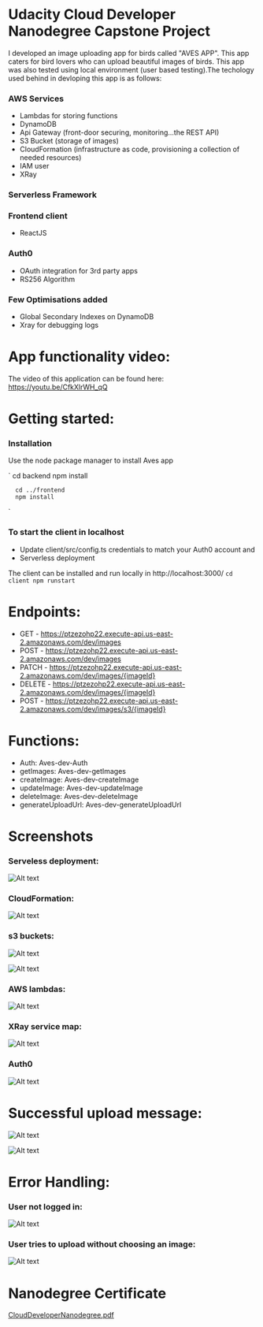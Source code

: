 # Udacity Cloud Developer Nanodegree Capstone Project

I developed an image uploading app for birds called "AVES APP". This app caters for bird lovers who can upload beautiful images of birds. This app was also tested using local environment (user based testing).The techology used behind in devloping this app is as follows:

### AWS Services 
   
   - Lambdas for storing functions
   - DynamoDB
   - Api Gateway (front-door securing, monitoring...the REST API)
   - S3 Bucket (storage of images)
   - CloudFormation (infrastructure as code, provisioning a collection of needed resources)
   - IAM user
   - XRay 
   
### Serverless Framework 

### Frontend client
   - ReactJS
   
### Auth0
   - OAuth integration for 3rd party apps
   - RS256 Algorithm

### Few Optimisations added
   - Global Secondary Indexes on DynamoDB
   - Xray for debugging logs 
   
# App functionality video:

The video of this application can be found here: https://youtu.be/CfkXlrWH_qQ

# Getting started:

### Installation
   Use the node package manager to install Aves app

`
      cd backend
      npm install

      cd ../frontend
      npm install
`
### To start the client in localhost

- Update client/src/config.ts credentials to match your Auth0 account and 
- Serverless deployment 

The client can be installed and run locally in http://localhost:3000/
`
      cd client
      npm runstart
`

# Endpoints:
  - GET - https://ptzezohp22.execute-api.us-east-2.amazonaws.com/dev/images
  - POST - https://ptzezohp22.execute-api.us-east-2.amazonaws.com/dev/images
  - PATCH - https://ptzezohp22.execute-api.us-east-2.amazonaws.com/dev/images/{imageId}
  - DELETE - https://ptzezohp22.execute-api.us-east-2.amazonaws.com/dev/images/{imageId}
  - POST - https://ptzezohp22.execute-api.us-east-2.amazonaws.com/dev/images/s3/{imageId}
  
# Functions:
  - Auth: Aves-dev-Auth
  - getImages: Aves-dev-getImages
  - createImage: Aves-dev-createImage
  - updateImage: Aves-dev-updateImage
  - deleteImage: Aves-dev-deleteImage
  - generateUploadUrl: Aves-dev-generateUploadUrl

# Screenshots

### Serveless deployment:

![Alt text](screenshots/sls%20deployed.png?raw=true "sls deployed")

### CloudFormation:

![Alt text](screenshots/CloudFormation.png?raw=true "CloudFormation")

### s3 buckets:

![Alt text](screenshots/s3buckets.png?raw=true "s3buckets")


![Alt text](screenshots/s3Images.png?raw=true "s3Images")

### AWS lambdas:

![Alt text](screenshots/aws-lamdas.png?raw=true "aws-lamdas")


### XRay service map:

![Alt text](screenshots/XRay.png?raw=true "XRay")


### Auth0

![Alt text](screenshots/Auth0.png?raw=true "Auth0")


# Successful upload message:

![Alt text](screenshots/upload-successful.png?raw=true "upload-successful")

![Alt text](screenshots/image-uploaded.png?raw=true "image-uploaded")


# Error Handling:

### User not logged in:

![Alt text](screenshots/Error-1.png?raw=true "Error-1")


### User tries to upload without choosing an image:

![Alt text](screenshots/Error-2.png?raw=true "Error-2")


# Nanodegree Certificate

[CloudDeveloperNanodegree.pdf](https://github.com/sdkdeepa/Udacity-CDN-Capstone-project/blob/main/CloudDeveloperNanodegree.pdf)














